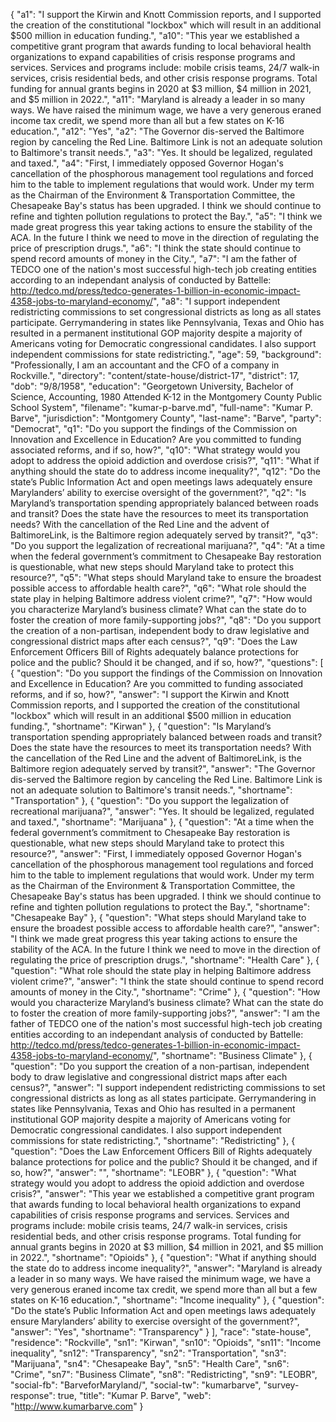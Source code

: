 {
  "a1": "I support the Kirwin and Knott Commission reports, and I supported the creation of the constitutional \"lockbox\" which will result in an additional $500 million in education funding.",
  "a10": "This year we established a competitive grant program that awards funding to local behavioral health organizations to expand capabilities of crisis response programs and services. Services and programs include: mobile crisis teams, 24/7 walk-in services, crisis residential beds, and other crisis response programs. Total funding for annual grants begins in 2020 at $3 million, $4 million in 2021, and $5 million in 2022.",
  "a11": "Maryland is already a leader in so many ways. We have raised the minimum wage, we have a very generous eraned income tax credit, we spend more than all but a few states on K-16 education.",
  "a12": "Yes",
  "a2": "The Governor dis-served the Baltimore region by canceling the Red Line. Baltimore Link is not an adequate  solution to Baltimore's transit needs.",
  "a3": "Yes. It should be legalized, regulated and taxed.",
  "a4": "First, I immediately opposed Governor Hogan's cancellation of the phosphorous management tool regulations and forced him to the table to implement regulations that would work. Under my term as the Chairman of the Environment & Transportation Committee, the Chesapeake Bay's status has been upgraded. I think we should continue to refine and tighten pollution regulations to protect the Bay.",
  "a5": "I think we made great progress this year taking actions to ensure the stability of the ACA. In the future I think we need to move in the direction of regulating the price of prescription drugs.",
  "a6": "I think the state should continue to spend record amounts of money in the City.",
  "a7": "I am the father of TEDCO one of the nation's most successful high-tech job creating entities according to an independant analysis of conducted by Battelle: http://tedco.md/press/tedco-generates-1-billion-in-economic-impact-4358-jobs-to-maryland-economy/",
  "a8": "I support independent redistricting commissions to set congressional districts as long as all states participate. Gerrymandering in states like Pennsylvania, Texas and Ohio has resulted in a permanent institutional GOP majority despite a majority of Americans voting for Democratic congressional candidates. I also support independent commissions for state redistricting.",
  "age": 59,
  "background": "Professionally, I am an accountant and the CFO of a company in Rockville.",
  "directory": "content/state-house/district-17",
  "district": 17,
  "dob": "9/8/1958",
  "education": "Georgetown University, Bachelor of Science, Accounting, 1980  Attended K-12 in the Montgomery County Public School System",
  "filename": "kumar-p-barve.md",
  "full-name": "Kumar P. Barve",
  "jurisdiction": "Montgomery County",
  "last-name": "Barve",
  "party": "Democrat",
  "q1": "Do you support the findings of the Commission on Innovation and Excellence in Education? Are you committed to funding associated reforms, and if so, how?",
  "q10": "What strategy would you adopt to address the opioid addiction and overdose crisis?",
  "q11": "What if anything should the state do to address income inequality?",
  "q12": "Do the state’s Public Information Act and open meetings laws adequately ensure Marylanders’ ability to exercise oversight of the government?",
  "q2": "Is Maryland’s transportation spending appropriately balanced between roads and transit? Does the state have the resources to meet its transportation needs? With the cancellation of the Red Line and the advent of BaltimoreLink, is the Baltimore region adequately served by transit?",
  "q3": "Do you support the legalization of recreational marijuana?",
  "q4": "At a time when the federal government’s commitment to Chesapeake Bay restoration is questionable, what new steps should Maryland take to protect this resource?",
  "q5": "What steps should Maryland take to ensure the broadest possible access to affordable health care?",
  "q6": "What role should the state play in helping Baltimore address violent crime?",
  "q7": "How would you characterize Maryland’s business climate? What can the state do to foster the creation of more family-supporting jobs?",
  "q8": "Do you support the creation of a non-partisan, independent body to draw legislative and congressional district maps after each census?",
  "q9": "Does the Law Enforcement Officers Bill of Rights adequately balance protections for police and the public? Should it be changed, and if so, how?",
  "questions": [
    {
      "question": "Do you support the findings of the Commission on Innovation and Excellence in Education? Are you committed to funding associated reforms, and if so, how?",
      "answer": "I support the Kirwin and Knott Commission reports, and I supported the creation of the constitutional \"lockbox\" which will result in an additional $500 million in education funding.",
      "shortname": "Kirwan"
    },
    {
      "question": "Is Maryland’s transportation spending appropriately balanced between roads and transit? Does the state have the resources to meet its transportation needs? With the cancellation of the Red Line and the advent of BaltimoreLink, is the Baltimore region adequately served by transit?",
      "answer": "The Governor dis-served the Baltimore region by canceling the Red Line. Baltimore Link is not an adequate  solution to Baltimore's transit needs.",
      "shortname": "Transportation"
    },
    {
      "question": "Do you support the legalization of recreational marijuana?",
      "answer": "Yes. It should be legalized, regulated and taxed.",
      "shortname": "Marijuana"
    },
    {
      "question": "At a time when the federal government’s commitment to Chesapeake Bay restoration is questionable, what new steps should Maryland take to protect this resource?",
      "answer": "First, I immediately opposed Governor Hogan's cancellation of the phosphorous management tool regulations and forced him to the table to implement regulations that would work. Under my term as the Chairman of the Environment & Transportation Committee, the Chesapeake Bay's status has been upgraded. I think we should continue to refine and tighten pollution regulations to protect the Bay.",
      "shortname": "Chesapeake Bay"
    },
    {
      "question": "What steps should Maryland take to ensure the broadest possible access to affordable health care?",
      "answer": "I think we made great progress this year taking actions to ensure the stability of the ACA. In the future I think we need to move in the direction of regulating the price of prescription drugs.",
      "shortname": "Health Care"
    },
    {
      "question": "What role should the state play in helping Baltimore address violent crime?",
      "answer": "I think the state should continue to spend record amounts of money in the City.",
      "shortname": "Crime"
    },
    {
      "question": "How would you characterize Maryland’s business climate? What can the state do to foster the creation of more family-supporting jobs?",
      "answer": "I am the father of TEDCO one of the nation's most successful high-tech job creating entities according to an independant analysis of conducted by Battelle: http://tedco.md/press/tedco-generates-1-billion-in-economic-impact-4358-jobs-to-maryland-economy/",
      "shortname": "Business Climate"
    },
    {
      "question": "Do you support the creation of a non-partisan, independent body to draw legislative and congressional district maps after each census?",
      "answer": "I support independent redistricting commissions to set congressional districts as long as all states participate. Gerrymandering in states like Pennsylvania, Texas and Ohio has resulted in a permanent institutional GOP majority despite a majority of Americans voting for Democratic congressional candidates. I also support independent commissions for state redistricting.",
      "shortname": "Redistricting"
    },
    {
      "question": "Does the Law Enforcement Officers Bill of Rights adequately balance protections for police and the public? Should it be changed, and if so, how?",
      "answer": "",
      "shortname": "LEOBR"
    },
    {
      "question": "What strategy would you adopt to address the opioid addiction and overdose crisis?",
      "answer": "This year we established a competitive grant program that awards funding to local behavioral health organizations to expand capabilities of crisis response programs and services. Services and programs include: mobile crisis teams, 24/7 walk-in services, crisis residential beds, and other crisis response programs. Total funding for annual grants begins in 2020 at $3 million, $4 million in 2021, and $5 million in 2022.",
      "shortname": "Opioids"
    },
    {
      "question": "What if anything should the state do to address income inequality?",
      "answer": "Maryland is already a leader in so many ways. We have raised the minimum wage, we have a very generous eraned income tax credit, we spend more than all but a few states on K-16 education.",
      "shortname": "Income inequality"
    },
    {
      "question": "Do the state’s Public Information Act and open meetings laws adequately ensure Marylanders’ ability to exercise oversight of the government?",
      "answer": "Yes",
      "shortname": "Transparency"
    }
  ],
  "race": "state-house",
  "residence": "Rockville",
  "sn1": "Kirwan",
  "sn10": "Opioids",
  "sn11": "Income inequality",
  "sn12": "Transparency",
  "sn2": "Transportation",
  "sn3": "Marijuana",
  "sn4": "Chesapeake Bay",
  "sn5": "Health Care",
  "sn6": "Crime",
  "sn7": "Business Climate",
  "sn8": "Redistricting",
  "sn9": "LEOBR",
  "social-fb": "BarveforMaryland/",
  "social-tw": "kumarbarve",
  "survey-response": true,
  "title": "Kumar P. Barve",
  "web": "http://www.kumarbarve.com"
}

